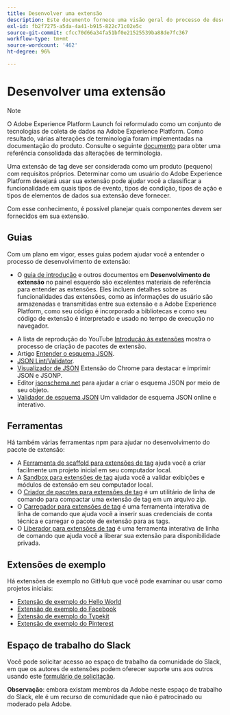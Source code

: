 ```yaml
---
title: Desenvolver uma extensão
description: Este documento fornece uma visão geral do processo de desenvolvimento da extensão de tag, com links para documentações adicionais com processos mais detalhados.
exl-id: fb2f7275-a5da-4a41-b915-822c71c02e5c
source-git-commit: cfcc70d66a34fa51bf0e21525539ba88de7fc367
workflow-type: tm+mt
source-wordcount: '462'
ht-degree: 96%

---
```


# Desenvolver uma extensão

>[!NOTE]
>
>O Adobe Experience Platform Launch foi reformulado como um conjunto de tecnologias de coleta de dados na Adobe Experience Platform. Como resultado, várias alterações de terminologia foram implementadas na documentação do produto. Consulte o seguinte [documento](../../term-updates.md) para obter uma referência consolidada das alterações de terminologia.

Uma extensão de tag deve ser considerada como um produto (pequeno) com requisitos próprios. Determinar como um usuário do Adobe Experience Platform desejará usar sua extensão pode ajudar você a classificar a funcionalidade em quais tipos de evento, tipos de condição, tipos de ação e tipos de elementos de dados sua extensão deve fornecer.

Com esse conhecimento, é possível planejar quais componentes devem ser fornecidos em sua extensão.

## Guias

Com um plano em vigor, esses guias podem ajudar você a entender o processo de desenvolvimento de extensão:

* O [guia de introdução](../getting-started.md) e outros documentos em **Desenvolvimento de extensão** no painel esquerdo são excelentes materiais de referência para entender as extensões. Eles incluem detalhes sobre as funcionalidades das extensões, como as informações do usuário são armazenadas e transmitidas entre sua extensão e a Adobe Experience Platform, como seu código é incorporado a bibliotecas e como seu código de extensão é interpretado e usado no tempo de execução no navegador.
<!-- * The [extension tutorial video](https://youtu.be/rxjtC9o4rl0) is a great place to start. -->
* A lista de reprodução do YouTube [Introdução às extensões](https://www.youtube.com/playlist?list=PLOdw8u2F8CIgynzKrPEwCPuDxzHW1WP5m) mostra o processo de criação de pacotes de extensão.
* Artigo [Entender o esquema JSON](https://spacetelescope.github.io/understanding-json-schema/index.html#).
* [JSON Lint/Validator](https://jsonlint.com/).
* [Visualizador de JSON](https://chrome.google.com/webstore/detail/json-viewer/gbmdgpbipfallnflgajpaliibnhdgobh) Extensão do Chrome para destacar e imprimir JSON e JSONP.
* Editor [jsonschema.net](https://jsonschema.net/#/editor) para ajudar a criar o esquema JSON por meio de seu objeto.
* [Validador de esquema JSON](https://www.jsonschemavalidator.net) Um validador de esquema JSON online e interativo.

## Ferramentas

Há também várias ferramentas npm para ajudar no desenvolvimento do pacote de extensão:

* A [Ferramenta de scaffold para extensões de tag](https://www.npmjs.com/package/@adobe/reactor-scaffold) ajuda você a criar facilmente um projeto inicial em seu computador local.
* A [Sandbox para extensões de tag](https://www.npmjs.com/package/@adobe/reactor-sandbox) ajuda você a validar exibições e módulos de extensão em seu computador local.
* O [Criador de pacotes para extensões de tag](https://www.npmjs.com/package/@adobe/reactor-packager) é um utilitário de linha de comando para compactar uma extensão de tag em um arquivo zip.
* O [Carregador para extensões de tag](https://www.npmjs.com/package/@adobe/reactor-uploader) é uma ferramenta interativa de linha de comando que ajuda você a inserir suas credenciais de conta técnica e carregar o pacote de extensão para as tags.
* O [Liberador para extensões de tag](https://www.npmjs.com/package/@adobe/reactor-releaser) é uma ferramenta interativa de linha de comando que ajuda você a liberar sua extensão para disponibilidade privada.

## Extensões de exemplo

Há extensões de exemplo no GitHub que você pode examinar ou usar como projetos iniciais:

* [Extensão de exemplo do Hello World](https://github.com/adobe/reactor-helloworld-extension)
* [Extensão de exemplo do Facebook](https://github.com/Adobe-Marketing-Cloud-Activation/extension-facebookpixel)
* [Extensão de exemplo do Typekit](https://github.com/jeffchasin/extension-typekit)
* [Extensão de exemplo do Pinterest](https://github.com/jeffchasin/extension-pinterest)

## Espaço de trabalho do Slack

Você pode solicitar acesso ao espaço de trabalho da comunidade do Slack, em que os autores de extensões podem oferecer suporte uns aos outros usando este [formulário de solicitação](https://docs.google.com/forms/d/e/1FAIpQLScq1m63YkDrRpvPLhzUqtfoleWiDDTTXZsSivIXRfFdlSMzpQ/viewform).

**Observação**: embora existam membros da Adobe neste espaço de trabalho do Slack, ele é um recurso de comunidade que não é patrocinado ou moderado pela Adobe.
